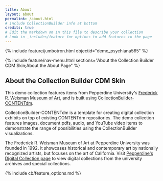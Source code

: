 ```yaml
---
title: About
layout: about
permalink: /about.html
# include CollectionBuilder info at bottom
credits: true
# Edit the markdown on in this file to describe your collection
# Look in _includes/feature for options to add features to the page
---
```


{% include feature/jumbotron.html objectid="demo_psychiana565" %}

{% include feature/nav-menu.html sections="About the Collection Builder CDM Skin;About the About Page" %}

## About the Collection Builder CDM Skin

This demo collection features items from Pepperdine University's [Frederick R. Weisman Museum of Art](https://arts.pepperdine.edu/museum/), and is built using [CollectionBuilder-CONTENTdm](https://github.com/CollectionBuilder/collectionbuilder-contentdm).

CollectionBuilder-CONTENTdm is a template for creating digital collection exhibits on top of existing CONTENTdm repositories. 
The demo collection features images, document pdfs, audio, and YouTube video items to demonstrate the range of possibilities using the CollectionBuilder visualizations.

The Frederick R. Weisman Museum of Art at Pepperdine University was founded in 1992. It showcases historical and contemporary art by nationally recognized artists, but focuses on the art of California.
Visit [Pepperdine's Digital Collection page](https://pepperdine.contentdm.oclc.org/) to view digital collections from the university archives and special collections.

<!-- IMPORTANT!!! DELETE everything below this comment (and this comment) when you are finished editing this page for your collection. The included file below includes instructions for inserting features into your about page. They will show up on your collection's about page until you delete it.  -->
{% include cb/feature_options.md %}
